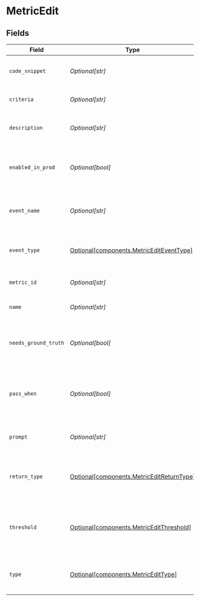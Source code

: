 # MetricEdit


## Fields

| Field                                                                                        | Type                                                                                         | Required                                                                                     | Description                                                                                  |
| -------------------------------------------------------------------------------------------- | -------------------------------------------------------------------------------------------- | -------------------------------------------------------------------------------------------- | -------------------------------------------------------------------------------------------- |
| `code_snippet`                                                                               | *Optional[str]*                                                                              | :heavy_minus_sign:                                                                           | Updated code block for the metric                                                            |
| `criteria`                                                                                   | *Optional[str]*                                                                              | :heavy_minus_sign:                                                                           | Criteria for human metrics                                                                   |
| `description`                                                                                | *Optional[str]*                                                                              | :heavy_minus_sign:                                                                           | Short description of what the metric does                                                    |
| `enabled_in_prod`                                                                            | *Optional[bool]*                                                                             | :heavy_minus_sign:                                                                           | Whether to compute on all production events automatically                                    |
| `event_name`                                                                                 | *Optional[str]*                                                                              | :heavy_minus_sign:                                                                           | Name of event that the metric is set to be computed on                                       |
| `event_type`                                                                                 | [Optional[components.MetricEditEventType]](../../models/components/metricediteventtype.md)   | :heavy_minus_sign:                                                                           | Type of event that the metric is set to be computed on                                       |
| `metric_id`                                                                                  | *Optional[str]*                                                                              | :heavy_minus_sign:                                                                           | Unique identifier of the metric                                                              |
| `name`                                                                                       | *Optional[str]*                                                                              | :heavy_minus_sign:                                                                           | Updated name of the metric                                                                   |
| `needs_ground_truth`                                                                         | *Optional[bool]*                                                                             | :heavy_minus_sign:                                                                           | Whether a ground truth (on metadata) is required to compute it                               |
| `pass_when`                                                                                  | *Optional[bool]*                                                                             | :heavy_minus_sign:                                                                           | Threshold for boolean metrics to decide passing or failing in tests                          |
| `prompt`                                                                                     | *Optional[str]*                                                                              | :heavy_minus_sign:                                                                           | Updated Evaluator prompt for the metric                                                      |
| `return_type`                                                                                | [Optional[components.MetricEditReturnType]](../../models/components/metriceditreturntype.md) | :heavy_minus_sign:                                                                           | The data type of the metric value - "boolean", "float", "string"                             |
| `threshold`                                                                                  | [Optional[components.MetricEditThreshold]](../../models/components/metriceditthreshold.md)   | :heavy_minus_sign:                                                                           | Threshold for numeric metrics to decide passing or failing in tests                          |
| `type`                                                                                       | [Optional[components.MetricEditType]](../../models/components/metricedittype.md)             | :heavy_minus_sign:                                                                           | Type of the metric - "custom", "model" or "human"                                            |